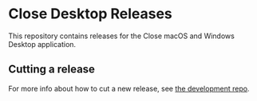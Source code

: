 # Close Desktop Releases

This repository contains releases for the Close macOS and Windows Desktop
application.

## Cutting a release

For more info about how to cut a new release, see [the development repo](https://github.com/closeio/closeio-electron#cutting-a-release).
